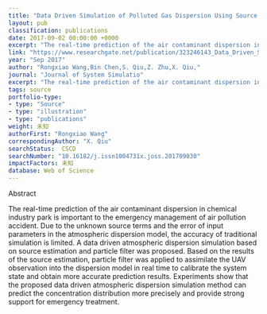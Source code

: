```yaml
---
title: "Data Driven Simulation of Polluted Gas Dispersion Using Source Estimation and Particle Filter"
layout: pub
classification: publications
date: 2017-09-02 00:00:00 +0000
excerpt: "The real-time prediction of the air contaminant dispersion in chemical industry park is important to the emergency management of air pollution accident. Due to the unknown source terms and the error of input parameters in the atmospheric dispersion model, the accuracy of traditional simulation is limited. A data driven atmospheric dispersion simula..."
link: "https://www.researchgate.net/publication/323246143_Data_Driven_Simulation_of_Polluted_Gas_Dispersion_Using_Source_Estimation_and_Particle_Filter"
year: "Sep 2017"
author: "Rongxiao Wang,Bin Chen,S. Qiu,Z. Zhu,X. Qiu,"
journal: "Journal of System Simulatio"
excerpt: "The real-time prediction of the air contaminant dispersion in chemical industry park is important to the emergency management of air pollution accident. Due to the unknown source terms and the error of input parameters in the atmospheric dispersion model, the accuracy of traditional simulation is limited. A data driven atmospheric dispersion simula..."
tags: source
portfolio-type: 
- type: "Source"
- type: "illustration"
- type: "publications"
weight: 未知
authorFirst: "Rongxiao Wang"
correspondingAuthor: "X. Qiu"
searchStatus:  CSCD
searchNumber: "10.16182/j.issn1004731x.joss.201709030"
impactFactors: 未知
database: Web of Science
---
```

Abstract

 The real-time prediction of the air contaminant dispersion in chemical industry park is important to the emergency management of air pollution accident. Due to the unknown source terms and the error of input parameters in the atmospheric dispersion model, the accuracy of traditional simulation is limited. A data driven atmospheric dispersion simulation based on source estimation and particle filter was proposed. Based on the results of the source estimation, particle filter was applied to assimilate the UAV observation into the dispersion model in real time to calibrate the system state and obtain more accurate prediction results. Experiments show that the proposed data driven atmospheric dispersion simulation method can predict the concentration distribution more precisely and provide strong support for emergency treatment.
